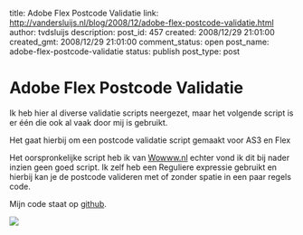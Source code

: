 title: Adobe Flex Postcode Validatie
link: http://vandersluijs.nl/blog/2008/12/adobe-flex-postcode-validatie.html
author: tvdsluijs
description: 
post_id: 457
created: 2008/12/29 21:01:00
created_gmt: 2008/12/29 21:01:00
comment_status: open
post_name: adobe-flex-postcode-validatie
status: publish
post_type: post

# Adobe Flex Postcode Validatie

Ik heb hier al diverse validatie scripts neergezet, maar het volgende script is er één die ook al vaak door mij is gebruikt.  
  
Het gaat hierbij om een postcode validatie script gemaakt voor AS3 en Flex  
  
  
  
Het oorspronkelijke script heb ik van [Wowww.nl](http://www.wowww.nl/wordpress/2008/11/21/postcodevalidatie-in-flex/) echter vond ik dit bij nader inzien geen goed script. Ik zelf heb een Reguliere expressie gebruikt en hierbij kan je de postcode valideren met of zonder spatie in een paar regels code.  
  
Mijn code staat op [github](https://github.com/tvdsluijs/Flex-Postcode-Validatie).  
  
![](https://www.paypalobjects.com/en_US/i/scr/pixel.gif)